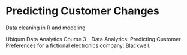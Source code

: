 # Predicting Customer Changes
Data cleaning in R and modeling

Ubiqum Data Analytics Course 3 - Data Analytics: Predicting Customer Preferences for a fictional electronics company: Blackwell.
